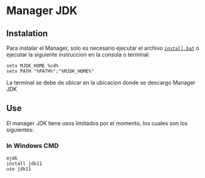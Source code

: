 # Manager JDK

## Instalation
Para instalar el Manager, solo es necesario ejecutar el archivo [`install.bat`](https://github.com/anewri32/mjdk/blob/main/install.bat) o ejecutar la siguiente instruccion en la consola o terminal:
```commandline
setx MJDK_HOME %cd%
setx PATH "%PATH%";"%MJDK_HOME%"
```
La terminal se debe de ubicar en la ubicacion donde se descargo Manager JDK

## Use
El manager JDK tiene usos limitados por el momento, los cuales son los siguientes:
### In Windows CMD
```commandline
mjdk
install jdk11
use jdk11

```

